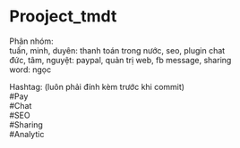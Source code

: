 # Prooject_tmdt  
  
Phân nhóm:  
tuấn, minh, duyên: thanh toán trong nước, seo, plugin chat  
đức, tâm, nguyệt: paypal, quản trị web, fb message, sharing  
word: ngọc  

Hashtag: (luôn phải đính kèm trước khi commit)  
#Pay  
#Chat  
#SEO  
#Sharing  
#Analytic  

